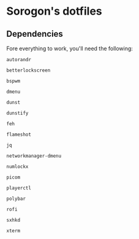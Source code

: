 # Sorogon's dotfiles

## Dependencies

Fore everything to work, you'll need the following:

`autorandr`

`betterlockscreen`

`bspwm`

`dmenu`

`dunst`

`dunstify`

`feh`

`flameshot`

`jq`

`networkmanager-dmenu`

`numlockx`

`picom`

`playerctl`

`polybar`

`rofi`

`sxhkd`

`xterm`

